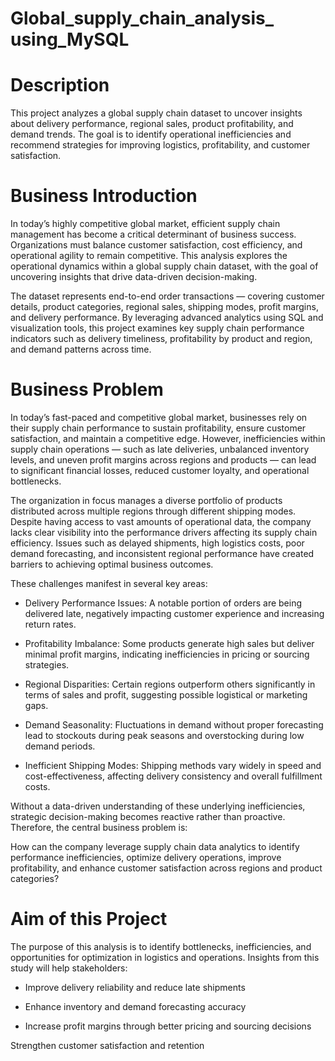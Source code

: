 # Global_supply_chain_analysis_ using_MySQL

# Description
This project analyzes a global supply chain dataset to uncover insights about delivery performance, regional sales, product profitability, and demand trends. The goal is to identify operational inefficiencies and recommend strategies for improving logistics, profitability, and customer satisfaction. 

# Business Introduction
In today’s highly competitive global market, efficient supply chain management has become a critical determinant of business success. Organizations must balance customer satisfaction, cost efficiency, and operational agility to remain competitive. This analysis explores the operational dynamics within a global supply chain dataset, with the goal of uncovering insights that drive data-driven decision-making.

The dataset represents end-to-end order transactions — covering customer details, product categories, regional sales, shipping modes, profit margins, and delivery performance. By leveraging advanced analytics using SQL and visualization tools, this project examines key supply chain performance indicators such as delivery timeliness, profitability by product and region, and demand patterns across time.

# Business Problem
In today’s fast-paced and competitive global market, businesses rely on their supply chain performance to sustain profitability, ensure customer satisfaction, and maintain a competitive edge. However, inefficiencies within supply chain operations — such as late deliveries, unbalanced inventory levels, and uneven profit margins across regions and products — can lead to significant financial losses, reduced customer loyalty, and operational bottlenecks.

The organization in focus manages a diverse portfolio of products distributed across multiple regions through different shipping modes. Despite having access to vast amounts of operational data, the company lacks clear visibility into the performance drivers affecting its supply chain efficiency. Issues such as delayed shipments, high logistics costs, poor demand forecasting, and inconsistent regional performance have created barriers to achieving optimal business outcomes.

These challenges manifest in several key areas:
* Delivery Performance Issues: A notable portion of orders are being delivered late, negatively impacting customer experience and increasing return rates.

* Profitability Imbalance: Some products generate high sales but deliver minimal profit margins, indicating inefficiencies in pricing or sourcing strategies.

* Regional Disparities: Certain regions outperform others significantly in terms of sales and profit, suggesting possible logistical or marketing gaps.

* Demand Seasonality: Fluctuations in demand without proper forecasting lead to stockouts during peak seasons and overstocking during low demand periods.

* Inefficient Shipping Modes: Shipping methods vary widely in speed and cost-effectiveness, affecting delivery consistency and overall fulfillment costs.

Without a data-driven understanding of these underlying inefficiencies, strategic decision-making becomes reactive rather than proactive. Therefore, the central business problem is:

How can the company leverage supply chain data analytics to identify performance inefficiencies, optimize delivery operations, improve profitability, and enhance customer satisfaction across regions and product categories?

# Aim of this Project
The purpose of this analysis is to identify bottlenecks, inefficiencies, and opportunities for optimization in logistics and operations. Insights from this study will help stakeholders:

* Improve delivery reliability and reduce late shipments

* Enhance inventory and demand forecasting accuracy

* Increase profit margins through better pricing and sourcing decisions

Strengthen customer satisfaction and retention
